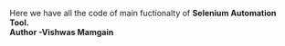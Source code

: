 Here we have all the code of main fuctionalty of <B> Selenium Automation Tool<B>.
<br>
Author -Vishwas Mamgain
